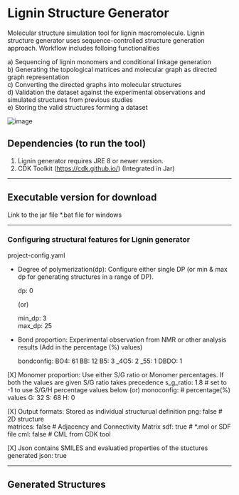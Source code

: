 # Lignin Structure Generator
Molecular structure simulation tool for lignin macromolecule. Lignin structure generator uses sequence-controlled structure generation approach. Workflow includes folloing functionalities <br>

a) Sequencing of lignin monomers and conditional linkage generation <br>
b) Generating the topological matrices and molecular graph as directed graph representation <br>
c) Converting the directed graphs into molecular structures <br>
d) Validation the dataset against the experimental observations and simulated structures from previous studies <br>
e) Storing the valid structures forming a dataset <br>

![image](https://user-images.githubusercontent.com/18223595/129066004-aba60238-de43-41b0-b802-9f9518cd94c2.png)




## Dependencies (to run the tool)
1) Lignin generator requires JRE 8 or newer version.
2) CDK Toolkit (https://cdk.github.io/)   (Integrated in Jar)

---

## Executable version for download
Link to the jar file
*.bat file for windows

---

### Configuring structural features for Lignin generator
project-config.yaml

- Degree of polymerization(dp): Configure either single DP (or min & max dp for generating structures in a range of DP).

    dp: 0

    (or)

    min_dp: 3<br>
    max_dp: 25

- Bond proportion: Experimental observation from NMR or other analysis results (Add in the percentage (%) values)

    bondconfig: 
      BO4: 61
      BB: 12
      B5: 3
      _4O5: 2
      _55: 1
      DBDO: 1

[X] Monomer proportion: Use either S/G ratio or Monomer percentages. If both the values are given S/G ratio takes precedence
s_g_ratio: 1.8      # set to -1 to use S/G/H percentage values below
(or)
monoconfig:  # percentage(%) values
  G: 32
  S: 68
  H: 0

[X] Output formats:  Stored as individual structurual definition
png: false   # 2D structure  
matrices: false   # Adjacency and Connectivity Matrix
sdf: true   # *.mol or SDF file
cml: false  # CML from CDK tool

[X] Json contains SMILES and evaluatied properties of the stuctures generated
json: true

---

## Generated Structures


   
   




